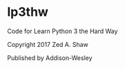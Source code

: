 # lp3thw
Code for Learn Python 3 the Hard Way

Copyright 2017 Zed A. Shaw

Published by Addison-Wesley
